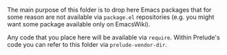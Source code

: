 The main purpose of this folder is to drop here Emacs packages
that for some reason are not available via `package.el` repositories
(e.g. you might want some package available only on EmacsWiki).

Any code that you place here will be available via `require`.
Within Prelude's code you can refer to this folder via
`prelude-vendor-dir`.
